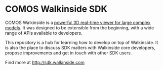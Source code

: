# COMOS Walkinside SDK

COMOS Walkinside is a [powerful 3D real-time viewer for large complex models](http://walkinside.com).
It was designed to be extensible from the beginning, with a wide range of APIs available to developers. 

This repository is a hub for learning how to develop on top of Walkinside.
It is also the place to discuss SDK matters with Walkinside core developers,
propose improvements and get in touch with other SDK users.

Find more at http://sdk.walkinside.com
